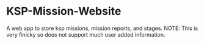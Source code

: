# KSP-Mission-Website
 
A web app to store ksp missions, mission reports, and stages. NOTE: This is very finicky so does not support much user added information.